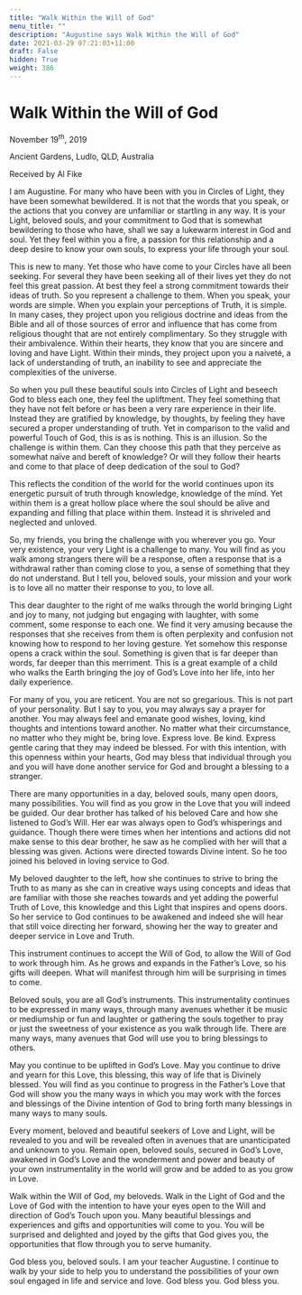 ```yaml
---
title: "Walk Within the Will of God"
menu_title: ""
description: "Augustine says Walk Within the Will of God"
date: 2021-03-29 07:21:03+11:00
draft: False
hidden: True
weight: 386
---
```

# Walk Within the Will of God

November 19<sup>th</sup>, 2019

Ancient Gardens, Ludlo, QLD, Australia

Received by Al Fike


I am Augustine. For many who have been with you in Circles of Light, they have been somewhat bewildered. It is not that the words that you speak, or the actions that you convey are unfamiliar or startling in any way. It is your Light, beloved souls, and your commitment to God that is somewhat bewildering to those who have, shall we say a lukewarm interest in God and soul. Yet they feel within you a fire, a passion for this relationship and a deep desire to know your own souls, to express your life through your soul.

This is new to many. Yet those who have come to your Circles have all been seeking. For several they have been seeking all of their lives yet they do not feel this great passion. At best they feel a strong commitment towards their ideas of truth. So you represent a challenge to them. When you speak, your words are simple. When you explain your perceptions of Truth, it is simple. In many cases, they project upon you religious doctrine and ideas from the Bible and all of those sources of error and influence that has come from religious thought that are not entirely complimentary. So they struggle with their ambivalence. Within their hearts, they know that you are sincere and loving and have Light. Within their minds, they project upon you a naiveté, a lack of understanding of truth, an inability to see and appreciate the complexities of the universe.

So when you pull these beautiful souls into Circles of Light and beseech God to bless each one, they feel the upliftment. They feel something that they have not felt before or has been a very rare experience in their life. Instead they are gratified by knowledge, by thoughts, by feeling they have secured a proper understanding of truth. Yet in comparison to the valid and powerful Touch of God, this is as is nothing. This is an illusion. So the challenge is within them. Can they choose this path that they perceive as somewhat naïve and bereft of knowledge? Or will they follow their hearts and come to that place of deep dedication of the soul to God? 

This reflects the condition of the world for the world continues upon its energetic pursuit of truth through knowledge, knowledge of the mind. Yet within them is a great hollow place where the soul should be alive and expanding and filling that place within them. Instead it is shriveled and neglected and unloved. 

So, my friends, you bring the challenge with you wherever you go. Your very existence, your very Light is a challenge to many. You will find as you walk among strangers there will be a response, often a response that is a withdrawal rather than coming close to you, a sense of something that they do not understand. But I tell you, beloved souls, your mission and your work is to love all no matter their response to you, to love all. 

This dear daughter to the right of me walks through the world bringing Light and joy to many, not judging but engaging with laughter, with some comment, some response to each one. We find it very amusing because the responses that she receives from them is often perplexity and confusion not knowing how to respond to her loving gesture. Yet somehow this response opens a crack within the soul. Something is given that is far deeper than words, far deeper than this merriment. This is a great example of a child who walks the Earth bringing the joy of God’s Love into her life, into her daily experience. 

For many of you, you are reticent. You are not so gregarious. This is not part of your personality. But I say to you, you may always say a prayer for another. You may always feel and emanate good wishes, loving, kind thoughts and intentions toward another. No matter what their circumstance, no matter who they might be, bring love. Express love. Be kind. Express gentle caring that they may indeed be blessed. For with this intention, with this openness within your hearts, God may bless that individual through you and you will have done another service for God and brought a blessing to a stranger.

There are many opportunities in a day, beloved souls, many open doors, many possibilities. You will find as you grow in the Love that you will indeed be guided. Our dear brother has talked of his beloved Care and how she listened to God’s Will. Her ear was always open to God’s whisperings and guidance. Though there were times when her intentions and actions did not make sense to this dear brother, he saw as he complied with her will that a blessing was given. Actions were directed towards Divine intent. So he too joined his beloved in loving service to God. 

My beloved daughter to the left, how she continues to strive to bring the Truth to as many as she can in creative ways using concepts and ideas that are familiar with those she reaches towards and yet adding the powerful Truth of Love, this knowledge and this Light that inspires and opens doors. So her service to God continues to be awakened and indeed she will hear that still voice directing her forward, showing her the way to greater and deeper service in Love and Truth.

This instrument continues to accept the Will of God, to allow the Will of God to work through him. As he grows and expands in the Father’s Love, so his gifts will deepen. What will manifest through him will be surprising in times to come.

Beloved souls, you are all God’s instruments. This instrumentality continues to be expressed in many ways, through many avenues whether it be music or mediumship or fun and laughter or gathering the souls together to pray or just the sweetness of your existence as you walk through life. There are many ways, many avenues that God will use you to bring blessings to others.

May you continue to be uplifted in God’s Love. May you continue to drive and yearn for this Love, this blessing, this way of life that is Divinely blessed. You will find as you continue to progress in the Father’s Love that God will show you the many ways in which you may work with the forces and blessings of the Divine intention of God to bring forth many blessings in many ways to many souls. 

Every moment, beloved and beautiful seekers of Love and Light, will be revealed to you and will be revealed often in avenues that are unanticipated and unknown to you. Remain open, beloved souls, secured in God’s Love, awakened in God’s Love and the wonderment and power and beauty of your own instrumentality in the world will grow and be added to as you grow in Love.

Walk within the Will of God, my beloveds. Walk in the Light of God and the Love of God with the intention to have your eyes open to the Will and direction of God’s Touch upon you. Many beautiful blessings and experiences and gifts and opportunities will come to you. You will be surprised and delighted and joyed by the gifts that God gives you, the opportunities that flow through you to serve humanity.

God bless you, beloved souls. I am your teacher Augustine. I continue to walk by your side to help you to understand the possibilities of your own soul engaged in life and service and love. God bless you. God bless you. 
   
